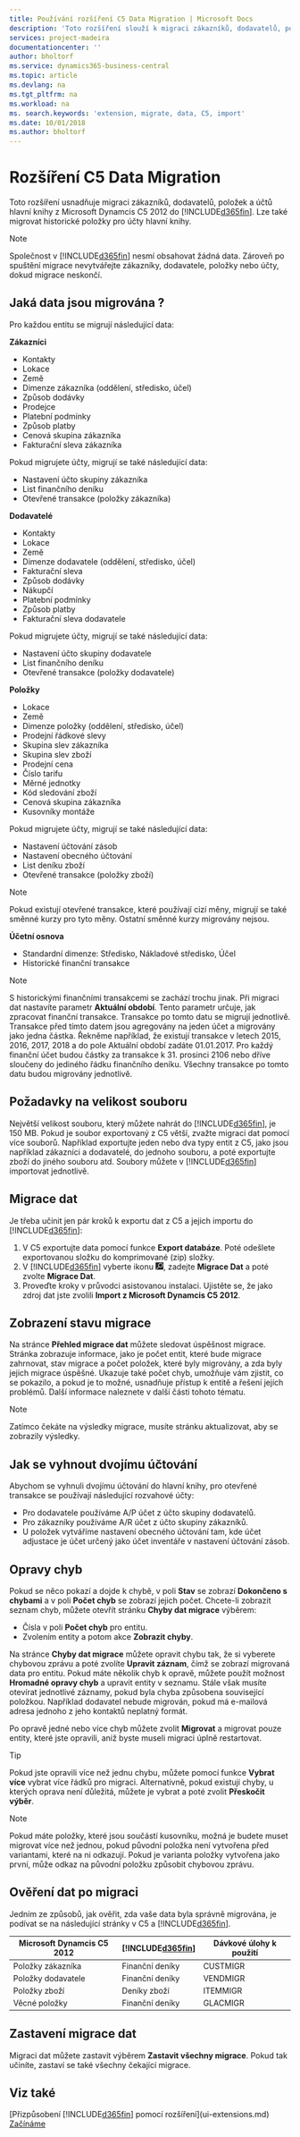 ```yaml
---
title: Používání rozšíření C5 Data Migration | Microsoft Docs
description: 'Toto rozšíření slouží k migraci zákazníků, dodavatelů, položek a účtů hlavní knihy z Microsoft Dynamics C5 2012 do Business Central.'
services: project-madeira
documentationcenter: ''
author: bholtorf
ms.service: dynamics365-business-central
ms.topic: article
ms.devlang: na
ms.tgt_pltfrm: na
ms.workload: na
ms. search.keywords: 'extension, migrate, data, C5, import'
ms.date: 10/01/2018
ms.author: bholtorf
---
```


# <a name="the-c5-data-migration-extension"></a>Rozšíření C5 Data Migration
Toto rozšíření usnadňuje migraci zákazníků, dodavatelů, položek a účtů hlavní knihy z Microsoft Dynamcis C5 2012 do [!INCLUDE[d365fin](includes/d365fin_md.md)]. Lze také migrovat historické položky pro účty hlavní knihy.

> [!Note]
> Společnost v [!INCLUDE[d365fin](includes/d365fin_md.md)] nesmí obsahovat žádná data. Zároveň po spuštění migrace nevytvářejte zákazníky, dodavatele, položky nebo účty, dokud migrace neskončí.

## <a name="what-data-is-migrated"></a>Jaká data jsou migrována ?
Pro každou entitu se migrují následující data:

**Zákazníci**
* Kontakty  
* Lokace
* Země
* Dimenze zákazníka (oddělení, středisko, účel)
* Způsob dodávky
* Prodejce
* Platební podmínky
* Způsob platby
* Cenová skupina zákazníka
* Fakturační sleva zákazníka

Pokud migrujete účty, migrují se také následující data:

* Nastavení účto skupiny zákazníka
* List finančního deníku
* Otevřené transakce (položky zákazníka)

**Dodavatelé**
* Kontakty
* Lokace
* Země
* Dimenze dodavatele (oddělení, středisko, účel)
* Fakturační sleva
* Způsob dodávky
* Nákupčí
* Platební podmínky
* Způsob platby
* Fakturační sleva dodavatele

Pokud migrujete účty, migrují se také následující data:

* Nastavení účto skupiny dodavatele
* List finančního deníku
* Otevřené transakce (položky dodavatele)

**Položky**
* Lokace
* Země
* Dimenze položky (oddělení, středisko, účel)
* Prodejní řádkové slevy
* Skupina slev zákazníka
* Skupina slev zboží
* Prodejní cena
* Číslo tarifu
* Měrné jednotky
* Kód sledování zboží
* Cenová skupina zákazníka
* Kusovníky montáže

Pokud migrujete účty, migrují se také následující data:

* Nastavení účtování zásob
* Nastavení obecného účtování
* List deníku zboží
* Otevřené transakce (položky zboží)

> [!Note]
> Pokud existují otevřené transakce, které používají cizí měny, migrují se také směnné kurzy pro tyto měny. Ostatní směnné kurzy migrovány nejsou.

**Účetní osnova**  
* Standardní dimenze: Středisko, Nákladové středisko, Účel  
* Historické finanční transakce  

> [!Note]
> S historickými finančními transakcemi se zachází trochu jinak. Při migraci dat nastavíte parametr **Aktuální období**. Tento parametr určuje, jak zpracovat finanční transakce. Transakce po tomto datu se migrují jednotlivě. Transakce před tímto datem jsou agregovány na jeden účet a migrovány jako jedna částka. Řekněme například, že existují transakce v letech 2015, 2016, 2017, 2018 a do pole Aktuální období zadáte 01.01.2017. Pro každý finanční účet budou částky za transakce k 31. prosinci 2106 nebo dříve sloučeny do jediného řádku finančního deníku. Všechny transakce po tomto datu budou migrovány jednotlivě.

## <a name="file-size-requirements"></a>Požadavky na velikost souboru
Největší velikost souboru, který můžete nahrát do [!INCLUDE[d365fin](includes/d365fin_md.md)], je 150 MB. Pokud je soubor exportovaný z C5 větší, zvažte migraci dat pomocí více souborů. Například exportujte jeden nebo dva typy entit z C5, jako jsou například zákazníci a dodavatelé, do jednoho souboru, a poté exportujte zboží do jiného souboru atd. Soubory můžete v [!INCLUDE[d365fin](includes/d365fin_md.md)] importovat jednotlivě.

## <a name="to-migrate-data"></a>Migrace dat
Je třeba učinit jen pár kroků k exportu dat z C5 a jejich importu do [!INCLUDE[d365fin](includes/d365fin_md.md)]:  

1. V C5 exportujte data pomocí funkce **Export databáze**. Poté odešlete exportovanou složku do komprimované (zip) složky.  
2. V [!INCLUDE[d365fin](includes/d365fin_md.md)] vyberte ikonu ![Žárovky, která otevře funkci Řekněte mi](media/ui-search/search_small.png "Řekněte mi, co chcete dělat"), zadejte **Migrace Dat** a poté zvolte **Migrace Dat**.  
3. Proveďte kroky v průvodci asistovanou instalaci. Ujistěte se, že jako zdroj dat jste zvolili **Import z Microsoft Dynamcis C5 2012**.  

## <a name="viewing-the-status-of-the-migration"></a>Zobrazení stavu migrace
Na stránce **Přehled migrace dat** můžete sledovat úspěšnost migrace. Stránka zobrazuje informace, jako je počet entit, které bude migrace zahrnovat, stav migrace a počet položek, které byly migrovány, a zda byly jejich migrace úspěšné. Ukazuje také počet chyb, umožňuje vám zjistit, co se pokazilo, a pokud je to možné, usnadňuje přístup k entitě a řešení jejích problémů. Další informace naleznete v další části tohoto tématu.  

> [!Note]
> Zatímco čekáte na výsledky migrace, musíte stránku aktualizovat, aby se zobrazily výsledky.

## <a name="how-to-avoid-double-posting"></a>Jak se vyhnout dvojímu účtování
Abychom se vyhnuli dvojímu účtování do hlavní knihy, pro otevřené transakce se používají následující rozvahové účty:  

* Pro dodavatele používáme A/P  účet z účto skupiny dodavatelů.  
* Pro zákazníky používáme A/R  účet z účto skupiny zákazníků.  
* U položek vytváříme nastavení obecného účtování tam, kde účet adjustace je účet určený jako účet inventáře v nastavení účtování zásob.  

## <a name="correcting-errors"></a>Opravy chyb
Pokud se něco pokazí a dojde k chybě, v poli **Stav** se zobrazí **Dokončeno s chybami** a v poli **Počet chyb** se zobrazí jejich počet. Chcete-li zobrazit seznam chyb, můžete otevřít stránku **Chyby dat migrace** výběrem:  

* Čísla v poli **Počet chyb** pro entitu.  
* Zvolením entity a potom akce **Zobrazit chyby**.  

Na stránce **Chyby dat migrace** můžete opravit chybu tak, že si vyberete chybovou zprávu a poté zvolíte **Upravit záznam**, čímž se zobrazí migrovaná data pro entitu. Pokud máte několik chyb k opravě, můžete použít možnost **Hromadné opravy chyb** a upravit entity v seznamu. Stále však musíte otevírat jednotlivé záznamy, pokud byla chyba způsobena související položkou. Například dodavatel nebude migrován, pokud má e-mailová adresa jednoho z jeho kontaktů neplatný formát.

Po opravě jedné nebo více chyb můžete zvolit **Migrovat** a migrovat pouze entity, které jste opravili, aniž byste museli migraci úplně restartovat.  

> [!Tip]
> Pokud jste opravili více než jednu chybu, můžete pomocí funkce **Vybrat více** vybrat více řádků pro migraci. Alternativně, pokud existují chyby, u kterých oprava není důležitá, můžete je vybrat a poté zvolit **Přeskočit výběr**.

> [!Note]
> Pokud máte položky, které jsou součástí kusovníku, možná je budete muset migrovat více než jednou, pokud původní položka není vytvořena před variantami, které na ni odkazují. Pokud je varianta položky vytvořena jako první, může odkaz na původní položku způsobit chybovou zprávu.  

## <a name="verifying-data-after-migrating"></a>Ověření dat po migraci
Jedním ze způsobů, jak ověřit, zda vaše data byla správně migrována, je podívat se na následující stránky v C5 a [!INCLUDE[d365fin](includes/d365fin_md.md)].

|Microsoft Dynamcis C5 2012 | [!INCLUDE[d365fin](includes/d365fin_md.md)]| Dávkové úlohy k použití |
|-----|-----|-----|
|Položky zákazníka| Finanční deníky| CUSTMIGR |
|Položky dodavatele| Finanční deníky| VENDMIGR|
|Položky zboží| Deníky zboží| ITEMMIGR |
|Věcné položky| Finanční deníky| GLACMIGR |

## <a name="stopping-data-migration"></a>Zastavení migrace dat
Migraci dat můžete zastavit výběrem **Zastavit všechny migrace**. Pokud tak učiníte, zastaví se také všechny čekající migrace.

## <a name="see-also"></a>Viz také
[Přizpůsobení [!INCLUDE[d365fin](includes/d365fin_md.md)] pomocí rozšíření](ui-extensions.md)  
[Začínáme](product-get-started.md)
